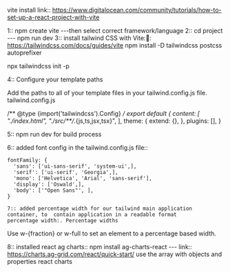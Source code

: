 vite install link::
https://www.digitalocean.com/community/tutorials/how-to-set-up-a-react-project-with-vite

1:: npm create vite ---then select correct framework/language
2:: cd project --- npm run dev
3:: install tailwind CSS with Vite::link::  https://tailwindcss.com/docs/guides/vite
 npm install -D tailwindcss postcss autoprefixer

npx tailwindcss init -p

4::
Configure your template paths

Add the paths to all of your template files in your tailwind.config.js file.
tailwind.config.js


/** @type {import('tailwindcss').Config} */
export default {
  content: [
    "./index.html",
    "./src/**/*.{js,ts,jsx,tsx}",
  ],
  theme: {
    extend: {},
  },
  plugins: [],
}


5:: npm run dev for build process

6:: added font config in the tailwind.config.js file::

    fontFamily: {
      'sans': ['ui-sans-serif', 'system-ui',],
      'serif': ['ui-serif', 'Georgia',],
      'mono': ['Helvetica', 'Arial', 'sans-serif'],
      'display': ['Oswald',],
      'body': ['"Open Sans"', ],
    }

    7:: added percentage width for our tailwind main application container, to  contain application in a readable format 
    percentage width:. Percentage widths

Use w-{fraction} or w-full to set an element to a percentage based width.


8:: installed react ag charts:: npm install ag-charts-react --- link::  https://charts.ag-grid.com/react/quick-start/
use the array with objects and properties react charts